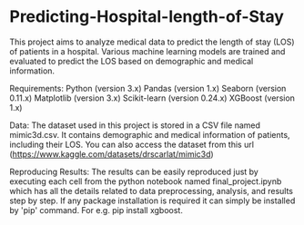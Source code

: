 # Predicting-Hospital-length-of-Stay
This project aims to analyze medical data to predict the length of stay (LOS) of patients in a hospital. Various machine learning models are trained and evaluated to predict the LOS based on demographic and medical information.

Requirements:
Python (version 3.x)
Pandas (version 1.x)
Seaborn (version 0.11.x)
Matplotlib (version 3.x)
Scikit-learn (version 0.24.x)
XGBoost (version 1.x)

Data: The dataset used in this project is stored in a CSV file named mimic3d.csv. It contains demographic and medical information of patients, including their LOS. You can also access the dataset from this url (https://www.kaggle.com/datasets/drscarlat/mimic3d)

Reproducing Results: The results can be easily reproduced just by executing each cell from the python notebook named final_project.ipynb which has all the details related to data preprocessing, analysis, and results step by step. If any package installation is required it can simply be installed by 'pip' command. For e.g. pip install xgboost.
